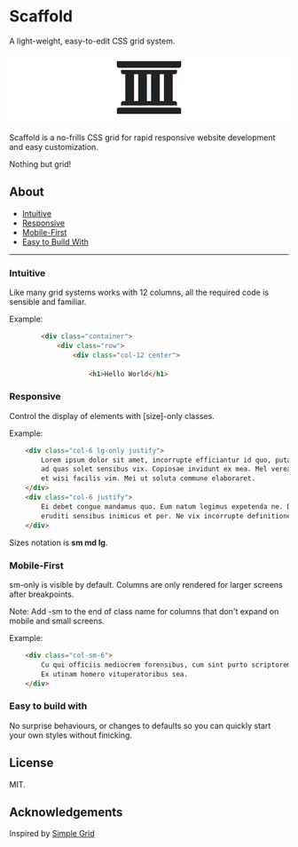 # Scaffold
A light-weight, easy-to-edit CSS grid system.

![Scaffold Banner](Images/scaffold-banner.jpg?raw=true)

Scaffold is a no-frills CSS grid for rapid responsive website development and easy customization.

Nothing but grid!


## About

* [Intuitive](#intuitive)
* [Responsive](#responsive)
* [Mobile-First](#mobile-first)
* [Easy to Build With](#easy-to-build-with)

---

### Intuitive

Like many grid systems works with 12 columns, all the required code is sensible and familiar.

Example:
```html
        <div class="container">
            <div class="row">
                <div class="col-12 center">

                    <h1>Hello World</h1>
```

### Responsive

Control the display of elements with [size]-only classes.

Example: 
```html
	<div class="col-6 lg-only justify">
		Lorem ipsum dolor sit amet, incorrupte efficiantur id quo, putant erroribus cum te,
		ad quas solet sensibus vix. Copiosae invidunt ex mea. Mel verear dolorem prodesset ne, 
		et wisi facilis vim. Mei ut soluta commune elaboraret.
	</div>
	<div class="col-6 justify">
		Ei debet congue mandamus quo. Eum natum legimus expetenda ne. Dolore gloriatur cu usu, 
		eruditi sensibus inimicus et per. Ne vix incorrupte definitiones.
	</div>
```

Sizes notation is **sm md lg**.


### Mobile-First

sm-only is visible by default. Columns are only rendered for larger screens after breakpoints.

Note: Add -sm to the end of class name for columns that don't expand on mobile and small screens.

Example:  
```html
	<div class="col-sm-6">
		Cu qui officiis mediocrem forensibus, cum sint purto scriptorem ad, has velit mucius iuvaret ex. 
		Ex utinam homero vituperatoribus sea.
	</div> 
```

### Easy to build with

No surprise behaviours, or changes to defaults so you can quickly start your own styles without finicking. 


## License

MIT.

## Acknowledgements

Inspired by [Simple Grid](https://github.com/zachacole/Simple-Grid)
